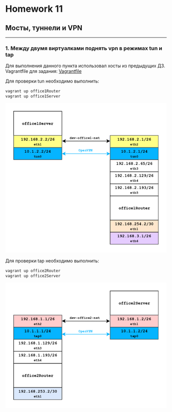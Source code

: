 # Homework 11

##  Мосты, туннели и VPN
-------------
### 1. Между двумя виртуалками поднять vpn в режимах tun и tap
Для выполнения данного пункта использовал хосты из предыдущих ДЗ.
Vagrantfile для задания: [Vagrantfile](./tun_tap/Vagrantfile)


Для проверки tun необходимо выполнить:
```
vagrant up office1Router
vagrant up office1Server
```
<a href="https://raw.githubusercontent.com/reddare/otus-linux/hw11/hw11/tun_tap/hw11-tun.png" rel="Click!">![map](./tun_tap/hw11-tun.png)</a>

Для проверки tap необходимо выполнить:
```
vagrant up office2Router
vagrant up office2Server
```
<a href="https://raw.githubusercontent.com/reddare/otus-linux/hw11/hw11/tun_tap/hw11-tap.png" rel="Click!">![map](./tun_tap/hw11-tap.png)</a>
